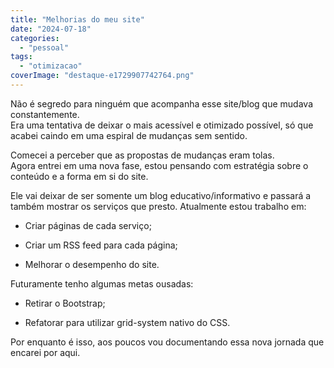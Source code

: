 ```yaml
---
title: "Melhorias do meu site"
date: "2024-07-18"
categories: 
  - "pessoal"
tags: 
  - "otimizacao"
coverImage: "destaque-e1729907742764.png"
---
```


Não é segredo para ninguém que acompanha esse site/blog que mudava constantemente.  
Era uma tentativa de deixar o mais acessível e otimizado possível, só que acabei caindo em uma espiral de mudanças sem sentido.

Comecei a perceber que as propostas de mudanças eram tolas.  
Agora entrei em uma nova fase, estou pensando com estratégia sobre o conteúdo e a forma em si do site.

Ele vai deixar de ser somente um blog educativo/informativo e passará a também mostrar os serviços que presto. Atualmente estou trabalho em:

- Criar páginas de cada serviço;

- Criar um RSS feed para cada página;

- Melhorar o desempenho do site.

Futuramente tenho algumas metas ousadas:

- Retirar o Bootstrap;

- Refatorar para utilizar grid-system nativo do CSS.

Por enquanto é isso, aos poucos vou documentando essa nova jornada que encarei por aqui.
